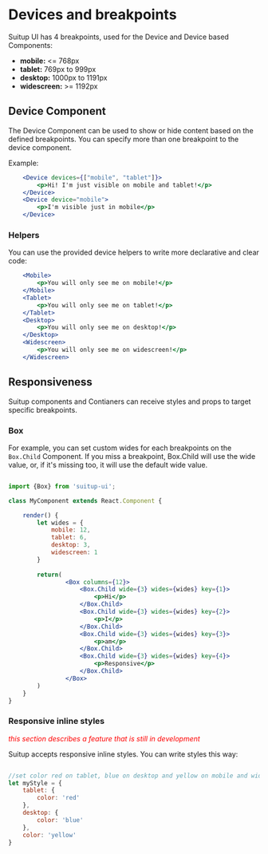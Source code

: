 # Devices and breakpoints

Suitup UI has 4 breakpoints, used for the Device and Device based Components:

* **mobile:** <= 768px
* **tablet:** 769px to 999px
* **desktop:** 1000px to 1191px
* **widescreen:** >= 1192px

## Device Component

The Device Component can be used to show or hide content based on the defined breakpoints. You can specify more than one breakpoint to the device component.

Example:

```jsx
	<Device devices={["mobile", "tablet"]}>
		<p>Hi! I'm just visible on mobile and tablet!</p>
	</Device>
	<Device device="mobile">
		<p>I'm visible just in mobile</p>
	</Device>
```


### Helpers

You can use the provided device helpers to write more declarative and clear code:

```jsx
	<Mobile>
		<p>You will only see me on mobile!</p>
	</Mobile>
	<Tablet>
		<p>You will only see me on tablet!</p>
	</Tablet>
	<Desktop>
		<p>You will only see me on desktop!</p>
	</Desktop>
	<Widescreen>
		<p>You will only see me on widescreen!</p>
	</Widescreen>
```

## Responsiveness

Suitup components and Contianers can receive styles and props to target specific breakpoints.

### Box

For example, you can set custom wides for each breakpoints on the `Box.Child` Component. If you miss a breakpoint, Box.Child will use the wide value, or, if it's missing too, it will use the default wide value.

```jsx

import {Box} from 'suitup-ui';

class MyComponent extends React.Component {

	render() {
		let wides = {
			mobile: 12,
			tablet: 6,
			desktop: 3,
			widescreen: 1
		}
		
		return(
				<Box columns={12}>
					<Box.Child wide={3} wides={wides} key={1}>
						<p>Hi</p>
					</Box.Child>
					<Box.Child wide={3} wides={wides} key={2}>
						<p>I</p>
					</Box.Child>
					<Box.Child wide={3} wides={wides} key={3}>
						<p>am</p>
					</Box.Child>
					<Box.Child wide={3} wides={wides} key={4}>
						<p>Responsive</p>
					</Box.Child>
				</Box>
		)
	}
}
```

### Responsive inline styles

<span style="color:red">*this section describes a feature that is still in development*</span>

Suitup accepts responsive inline styles. You can write styles this way:

```jsx

//set color red on tablet, blue on desktop and yellow on mobile and widescreen
let myStyle = {
	tablet: {
		color: 'red'
	},
	desktop: {
		color: 'blue'
	},
	color: 'yellow'
}

```



